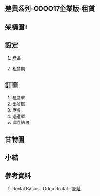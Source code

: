 ## 差異系列-ODOO17企業版-租賃

## 架構圖1

## 設定
1.  產品

2.  租賃期

## 訂單
1. 租賃單
2. 出貨單
3. 應收
4. 退還單
5. 庫存結果

## 甘特圖

## 小結

## 參考資料
1. Rental Basics | Odoo Rental - [網址](https://www.youtube.com/watch?v=I0wO6GfY4O0&t=6s)

